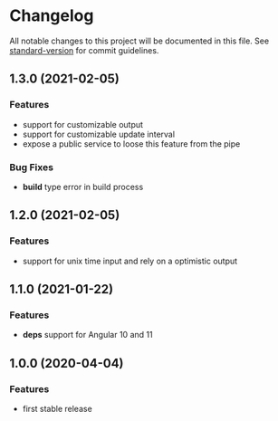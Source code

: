 # Changelog

All notable changes to this project will be documented in this file. See [standard-version](https://github.com/conventional-changelog/standard-version) for commit guidelines.

## 1.3.0 (2021-02-05)

### Features

- support for customizable output
- support for customizable update interval
- expose a public service to loose this feature from the pipe 

### Bug Fixes

- **build** type error in build process

## 1.2.0 (2021-02-05)

### Features

- support for unix time input and rely on a optimistic output

## 1.1.0 (2021-01-22)

### Features

- **deps** support for Angular 10 and 11

## 1.0.0 (2020-04-04)

### Features

- first stable release
